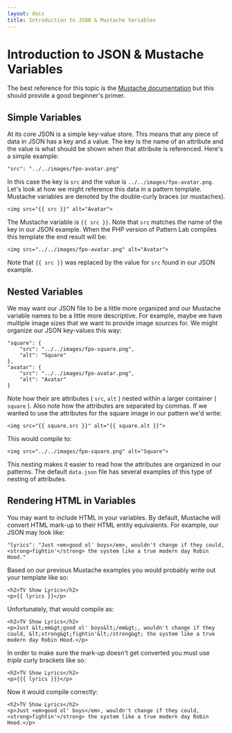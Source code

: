 ```yaml
---
layout: docs
title: Introduction to JSON & Mustache Variables
---
```


# Introduction to JSON & Mustache Variables
The best reference for this topic is the [Mustache documentation](http://mustache.github.io/mustache.5.html) but this should provide a good beginner's primer.

## Simple Variables

At its core JSON is a simple key-value store. This means that any piece of data in JSON has a key and a value. The key is the name of an attribute and the value is what should be shown when that attribute is referenced. Here's a simple example:

    "src": "../../images/fpo-avatar.png"

In this case the key is `src` and the value is `../../images/fpo-avatar.png`. Let's look at how we might reference this data in a pattern template. Mustache variables are denoted by the double-curly braces (or mustaches).

    <img src="{{ src }}" alt="Avatar">

The Mustache variable is `{{ src }}`. Note that `src` matches the name of the key in our JSON example. When the PHP version of Pattern Lab compiles this template the end result will be:

    <img src="../../images/fpo-avatar.png" alt="Avatar">

Note that `{{ src }}` was replaced by the value for `src` found in our JSON example. 

## Nested Variables

We may want our JSON file to be a little more organized and our Mustache variable names to be a little more descriptive. For example, maybe we have multiple image sizes that we want to provide image sources for. We might organize our JSON key-values this way:

    "square": {
        "src": "../../images/fpo-square.png",
        "alt": "Square"
    },
    "avatar": {
        "src": "../../images/fpo-avatar.png",
        "alt": "Avatar"
    }

Note how their are attributes ( `src`, `alt` ) nested within a larger container ( `square` ). Also note how the attributes are separated by commas. If we wanted to use the attributes for the square image in our pattern we'd write:

    <img src="{{ square.src }}" alt="{{ square.alt }}">

This would compile to:

    <img src="../../images/fpo-square.png" alt="Square">

This nesting makes it easier to read how the attributes are organized in our patterns. The default `data.json` file has several examples of this type of nesting of attributes.

## Rendering HTML in Variables

You may want to include HTML in your variables. By default, Mustache will convert HTML mark-up to their HTML entity equivalents. For example, our JSON may look like:

    "lyrics": "Just <em>good ol' boys</em>, wouldn't change if they could, <strong>fightin'</strong> the system like a true modern day Robin Hood."

Based on our previous Mustache examples you would probably write out your template like so:

    <h2>TV Show Lyrics</h2>
    <p>{{ lyrics }}</p>

Unfortunately, that would compile as:

    <h2>TV Show Lyrics</h2>
    <p>Just &lt;em&gt;good ol' boys&lt;/em&gt;, wouldn't change if they could, &lt;strong&gt;fightin'&lt;/strong&gt; the system like a true modern day Robin Hood.</p>

In order to make sure the mark-up doesn't get converted you must use _triple_ curly brackets like so:

    <h2>TV Show Lyrics</h2>
    <p>{{{ lyrics }}}</p>

Now it would compile correctly:

    <h2>TV Show Lyrics</h2>
    <p>Just <em>good ol' boys</em>, wouldn't change if they could, <strong>fightin'</strong> the system like a true modern day Robin Hood.</p>